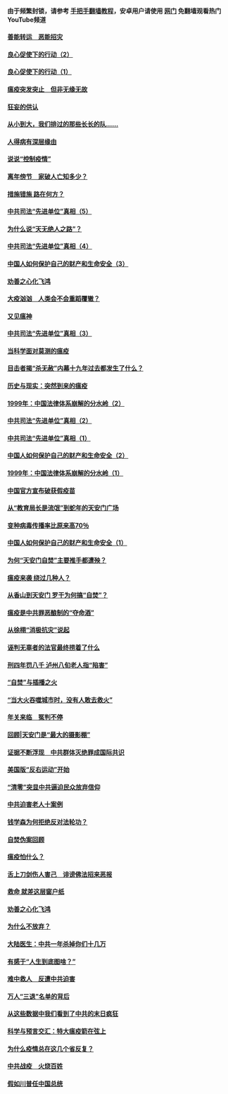 #### 由于频繁封锁，请参考 [手把手翻墙教程](https://github.com/gfw-breaker/guides/wiki/)，安卓用户请使用 [网门](https://github.com/gfw-breaker/nogfw/blob/master/dl.md?t=02271100) 免翻墙观看热门YouTube频道 

#### [善能转运　恶能招灾](../pages/19/421334.md?t=02271100) 

#### [良心促使下的行动（2）](../pages/19/421361.md?t=02271100) 

#### [良心促使下的行动（1）](../pages/19/421302.md?t=02271100) 

#### [瘟疫突发突止　但非无缘无故](../pages/19/421281.md?t=02271100) 

#### [狂妄的供认](../pages/19/421199.md?t=02271100) 

#### [从小到大，我们排过的那些长长的队……](../pages/19/421243.md?t=02271100) 

#### [人得病有深层缘由](../pages/19/420864.md?t=02271100) 

#### [说说“控制疫情”](../pages/19/420831.md?t=02271100) 

#### [离年傍节　家破人亡知多少？](../pages/19/420563.md?t=02271100) 

#### [措施错施  路在何方？](../pages/19/420076.md?t=02271100) 

#### [中共司法“先进单位”真相（5）](../pages/19/419453.md?t=02271100) 

#### [为什么说“天无绝人之路”？](../pages/19/419618.md?t=02271100) 

#### [中共司法“先进单位”真相（4）](../pages/19/419452.md?t=02271100) 

#### [中国人如何保护自己的财产和生命安全（3）](../pages/19/419405.md?t=02271100) 

#### [劝善之心化飞鸿](../pages/19/418758.md?t=02271100) 

#### [大疫汹汹　人类会不会重蹈覆辙？](../pages/19/419691.md?t=02271100) 

#### [又见瘟神](../pages/19/419225.md?t=02271100) 

#### [中共司法“先进单位”真相（3）](../pages/19/419451.md?t=02271100) 

#### [当科学面对莫测的瘟疫](../pages/19/419625.md?t=02271100) 

#### [目击者揭“杀无赦”内幕十九年过去都发生了什么？](../pages/19/419617.md?t=02271100) 

#### [历史与现实：突然到来的瘟疫](../pages/19/419619.md?t=02271100) 

#### [1999年：中国法律体系崩解的分水岭（2）](../pages/19/419455.md?t=02271100) 

#### [中共司法“先进单位”真相（2）](../pages/19/419450.md?t=02271100) 

#### [中共司法“先进单位”真相（1）](../pages/19/419449.md?t=02271100) 

#### [中国人如何保护自己的财产和生命安全（2）](../pages/19/419404.md?t=02271100) 

#### [1999年：中国法律体系崩解的分水岭（1）](../pages/19/419454.md?t=02271100) 

#### [中国官方宣布破获假疫苗](../pages/19/419504.md?t=02271100) 

#### [从“教育局长是流氓”到蛇年的天安门广场](../pages/19/419470.md?t=02271100) 

#### [变种病毒传播率比原来高70％](../pages/19/419456.md?t=02271100) 

#### [中国人如何保护自己的财产和生命安全（1）](../pages/19/419403.md?t=02271100) 

#### [为何“天安门自焚”主要推手都遭殃？](../pages/19/419348.md?t=02271100) 

#### [瘟疫来袭 绕过几种人？](../pages/19/419349.md?t=02271100) 

#### [从香山到天安门 罗干为何搞“自焚”？](../pages/19/419270.md?t=02271100) 

#### [瘟疫是中共罪恶酿制的“夺命酒”](../pages/19/419223.md?t=02271100) 

#### [从徐栩“消极抗灾”说起](../pages/19/419224.md?t=02271100) 

#### [诬判无辜者的法官最终捞着了什么](../pages/19/419268.md?t=02271100) 

#### [刑四年罚八千 泸州八旬老人指“陷害”](../pages/19/419232.md?t=02271100) 

#### [“自焚”与插播之火](../pages/19/419226.md?t=02271100) 

#### [“当大火吞噬城市时，没有人敢去救火”](../pages/19/419077.md?t=02271100) 

#### [年关来临　冤判不停](../pages/19/419093.md?t=02271100) 

#### [回顾|天安门是“最大的摄影棚”](../pages/19/380866.md?t=02271100) 

#### [证据不断浮现　中共群体灭绝罪成国际共识](../pages/19/419031.md?t=02271100) 

#### [美国版“反右运动”开始](../pages/19/419030.md?t=02271100) 

#### [“清零”突显中共逼迫民众放弃信仰](../pages/19/418995.md?t=02271100) 

#### [中共迫害老人十案例](../pages/19/418831.md?t=02271100) 

#### [钱学森为何拒绝反对法轮功？](../pages/19/418905.md?t=02271100) 

#### [自焚伪案回顾](../pages/19/418799.md?t=02271100) 

#### [瘟疫怕什么？](../pages/19/418800.md?t=02271100) 

#### [舌上刀剑伤人害己　诽谤佛法招来恶报](../pages/19/418731.md?t=02271100) 

#### [救命 就差这层窗户纸](../pages/19/418706.md?t=02271100) 

#### [劝善之心化飞鸿](../pages/19/416766.md?t=02271100) 

#### [为什么不放弃？](../pages/19/418691.md?t=02271100) 

#### [大陆医生：中共一年杀掉你们十几万](../pages/19/418670.md?t=02271100) 

#### [有感于“人生到底图啥？”](../pages/19/418624.md?t=02271100) 

#### [难中救人　反遭中共迫害](../pages/19/418414.md?t=02271100) 

#### [万人“三退”名单的背后](../pages/19/418505.md?t=02271100) 

#### [从这些数据中我们看到了中共的末日疯狂](../pages/19/418420.md?t=02271100) 

#### [科学与预言交汇：特大瘟疫箭在弦上](../pages/19/418266.md?t=02271100) 

#### [为什么疫情总在这几个省反复？](../pages/19/418219.md?t=02271100) 

#### [中共战疫　火烧百姓](../pages/19/418220.md?t=02271100) 

#### [假如川普任中国总统](../pages/19/418174.md?t=02271100) 

